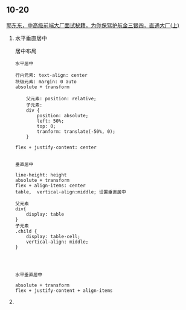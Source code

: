 
## 10-20
[郭东东，中高级前端大厂面试秘籍，为你保驾护航金三银四，直通大厂(上)](https://juejin.im/post/5c64d15d6fb9a049d37f9c20)



1. 水平垂直居中


	居中布局
	
	```
	水平居中
	
	行内元素: text-align: center
	块级元素: margin: 0 auto
	absolute + transform  
		
		父元素: position: relative;
		子元素:
		div {
			position: absolute;
			left: 50%;
			top: 0;
			tranform: translate(-50%, 0);
		}
		
	flex + justify-content: center
	
	
	垂直居中
	
	line-height: height
	absolute + transform
	flex + align-items: center
	table,  vertical-align:middle; 设置垂直居中
		
	父元素
	div{
		display: table
	}
	子元素
	.child {
		display: table-cell;
		vertical-align: middle;
	}
	 
		
	
	
	水平垂直居中
	
	absolute + transform
	flex + justify-content + align-items
	```
2.

